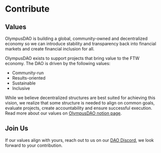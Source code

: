 # Contribute

## Values

OlympusDAO is building a global, community-owned and decentralized economy so we
can introduce stability and transparency back into financial markets and create
financial inclusion for all.

OlympusDAO exists to support projects that bring value to the FTW economy. The
DAO is driven by the following values:

- Community-run
- Results-oriented
- Sustainable
- Inclusive

While we believe decentralized structures are best suited for achieving this vision,
we realize that some structure is needed to align on common goals, evaluate projects,
create accountability and ensure successful execution. Read more about our values
on [OlympusDAO notion page](https://www.notion.so/Values-3b79be0101aa4aa9a4dee4463ddad92e).

## Join Us

If our values align with yours, reach out to us on our [DAO Discord](https://discord.gg/42xFV68uEf),
we look forward to your contribution.
